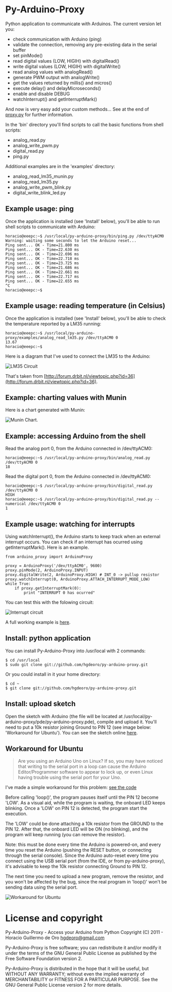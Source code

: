 Py-Arduino-Proxy
================

Python application to communicate with Arduinos. The current version let you:

* check communication with Arduino (ping)
* validate the connection, removing any pre-existing data in the serial buffer
* set pinMode()
* read digital values (LOW, HIGIH) with digitalRead()
* write digital values (LOW, HIGIH) with digitalWrite()
* read analog values with analogRead()
* generate PWM output with analogWrite()
* get the values returned by millis() and micros()
* execute delay() and delayMicroseconds()
* enable and disable DEBUG
* watchInterrupt() and getInterruptMark()

And now is very easy add your custom methods... See at the end of [proxy.py](https://github.com/hgdeoro/py-arduino-proxy/blob/master/src/arduino_proxy/proxy.py)
for further information.

In the 'bin' directory you'll find scripts to call the basic functions from shell scripts:

* analog_read.py
* analog_write_pwm.py
* digital_read.py
* ping.py

Additional examples are in the 'examples' directory:

* analog_read_lm35_munin.py
* analog_read_lm35.py
* analog_write_pwm_blink.py
* digital_write_blink_led.py

Example usage: ping
-------------------

Once the application is installed (see 'Install' below), you'll be able to
run shell scripts to communicate with Arduino:

    horacio@eeepc:~$ /usr/local/py-arduino-proxy/bin/ping.py /dev/ttyACM0 
    Warning: waiting some seconds to let the Arduino reset...
    Ping sent... OK - Time=21.800 ms
    Ping sent... OK - Time=22.630 ms
    Ping sent... OK - Time=22.696 ms
    Ping sent... OK - Time=22.718 ms
    Ping sent... OK - Time=23.725 ms
    Ping sent... OK - Time=21.686 ms
    Ping sent... OK - Time=22.661 ms
    Ping sent... OK - Time=22.717 ms
    Ping sent... OK - Time=22.655 ms
    ^C
    horacio@eeepc:~$ 

Example usage: reading temperature (in Celsius)
-----------------------------------------------

Once the application is installed (see 'Install' below), you'll be able to
check the temperature reported by a LM35 running:

    horacio@eeepc:~$ /usr/local/py-arduino-proxy/examples/analog_read_lm35.py /dev/ttyACM0 0
    13.67
    horacio@eeepc:~$ 

Here is a diagram that I've used to connect the LM35 to the Arduino:

![LM35 Circuit](https://github.com/hgdeoro/py-arduino-proxy/raw/master/examples/lm35_bb.png "LM35 Circuit")

That's taken from [http://forum.drbit.nl/viewtopic.php?id=36](http://forum.drbit.nl/viewtopic.php?id=36).

Example: charting values with Munin
-----------------------------------

Here is a chart generated with Munin:

![Munin Chart](https://github.com/hgdeoro/py-arduino-proxy/raw/master/examples/munin-temperature-at-sunlight.png "Munin Chart").

Example: accessing Arduino from the shell
-----------------------------------------

Read the analog port 0, from the Arduino connected in /dev/ttyACM0:

	horacio@eeepc:~$ /usr/local/py-arduino-proxy/bin/analog_read.py /dev/ttyACM0 0
	18

Read the digital port 0, from the Arduino connected in /dev/ttyACM0:

	horacio@eeepc:~$ /usr/local/py-arduino-proxy/bin/digital_read.py /dev/ttyACM0 0 
	HIGH
	horacio@eeepc:~$ /usr/local/py-arduino-proxy/bin/digital_read.py --numerical /dev/ttyACM0 0
	1

Example usage: watching for interrupts
--------------------------------------

Using watchInterrupt(), the Arduino starts to keep track when an external interrupt occurs. You can check if an interrupt
has ocurred using getInterruptMark(). Here is an example.
    
    from arduino_proxy import ArduinoProxy
    
    proxy = ArduinoProxy('/dev/ttyACM0', 9600)
    proxy.pinMode(2, ArduinoProxy.INPUT)
    proxy.digitalWrite(2, ArduinoProxy.HIGH) # INT_0 -> pullup resistor
    proxy.watchInterrupt(0, ArduinoProxy.ATTACH_INTERRUPT_MODE_LOW)
    while True:
        if proxy.getInterruptMark(0):
            print "INTERRUPT 0 has ocurred"

You can test this with the folowing circuit:

![Interrupt circuit](https://github.com/hgdeoro/py-arduino-proxy/raw/master/examples/interrupts_bb.png "Interrupt circuit")

A full working example is [here](https://github.com/hgdeoro/py-arduino-proxy/tree/master/src/arduino_proxy/tests/test_interrupt_0.py).

Install: python application
---------------------------

You can install Py-Arduino-Proxy into /usr/local with 2 commands:

    $ cd /usr/local
    $ sudo git clone git://github.com/hgdeoro/py-arduino-proxy.git

Or you could install in it your home directory:

    $ cd ~
    $ git clone git://github.com/hgdeoro/py-arduino-proxy.git

Install: upload sketch
----------------------

Open the sketch with Arduino (the file will be located at /usr/local/py-arduino-proxy/pde/py-arduino-proxy.pde),
compile and upload it. You'll need to put a 10k resistor joining Ground to PIN 12 (see image below: 'Workaround for Ubuntu').
You can see the sketch online [here](https://github.com/hgdeoro/py-arduino-proxy/blob/master/pde/py-arduino-proxy.pde).

Workaround for Ubuntu
---------------------

> Are you using an Arduino Uno on Linux? If so, you may have noticed that
> writing to the serial port in a loop can cause the Arduino Editor/Programmer
> software to appear to lock up, or even Linux having trouble using the
> serial port for your Uno.

I've made a simple workaround for this problem: [see the code](https://gist.github.com/922501)

Before calling 'loop()', the program pauses itself until the PIN 12 become 'LOW'.
As a visual aid, while the program is waiting, the onboard LED keeps blinking. Once
a 'LOW' on PIN 12 is detected, the program start the execution.

The 'LOW' could be done attaching a 10k resistor from the GROUND to the PIN 12.
After that, the onboard LED will be ON (no blinking), and the program will keep
running (you can remove the resistor).

Note: this must be done every time the Arduino is powered-on, and every time you
reset the Arduino (pushing the RESET button, or connecting through the serial console).
Since the Arduino auto-reset every time you connect using the USB serial port
(from the IDE, or from py-arduino-proxy), it's advisable to keep the 10k resistor
connecting Ground to PIN 12.

The next time you need to upload a new program, remove the resistor, and you won't be affected by the bug,
since the real program in 'loop()' won't be sending data using the serial port.

![Workaround for Ubuntu](https://github.com/hgdeoro/py-arduino-proxy/raw/master/examples/ubuntu-workaround_bb.png "Workaround for Ubuntu")

License and copyright
=====================

Py-Arduino-Proxy - Access your Arduino from Python
Copyright (C) 2011 - Horacio Guillermo de Oro <hgdeoro@gmail.com>

Py-Arduino-Proxy is free software; you can redistribute it and/or modify
it under the terms of the GNU General Public License as published by
the Free Software Foundation version 2.

Py-Arduino-Proxy is distributed in the hope that it will be useful,
but WITHOUT ANY WARRANTY; without even the implied warranty of
MERCHANTABILITY or FITNESS FOR A PARTICULAR PURPOSE.  See the
GNU General Public License version 2 for more details.
